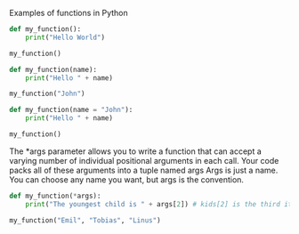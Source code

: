 Examples of functions in Python

```python
def my_function():
    print("Hello World")

my_function()
```

```python
def my_function(name):
    print("Hello " + name)

my_function("John")
```

```python
def my_function(name = "John"):
    print("Hello " + name)

my_function()
```

The *args parameter allows you to write a function that can accept a varying number of 
individual positional arguments in each call. Your code packs all of these arguments into a tuple named args
Args is just a name. You can choose any name you want, but args is the convention.

```python
def my_function(*args):
    print("The youngest child is " + args[2]) # kids[2] is the third item in the tuple

my_function("Emil", "Tobias", "Linus")
```

```python
